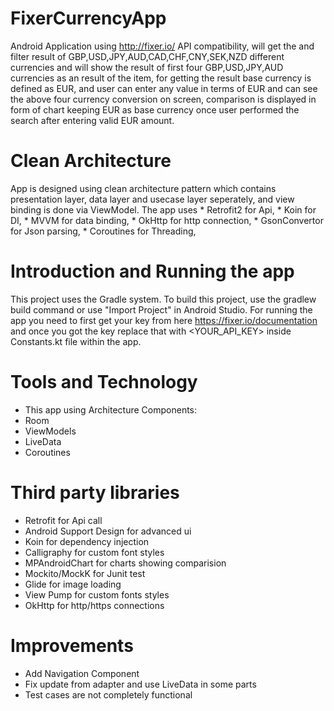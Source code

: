 # FixerCurrencyApp
Android Application using http://fixer.io/ API compatibility, will get the and filter result of GBP,USD,JPY,AUD,CAD,CHF,CNY,SEK,NZD
different currencies and will show the result of first four GBP,USD,JPY,AUD currencies as an result of the item,
for getting the result base currency is defined as EUR, and user can enter any value in terms of EUR and can see the above
four currency conversion on screen, comparison is displayed in form of chart keeping EUR as base currency once user performed the
search after entering valid EUR amount.

# Clean Architecture
App is designed using clean architecture pattern which contains presentation layer, data layer and usecase layer seperately, and 
view binding is done via ViewModel.
The app uses * Retrofit2 for Api, * Koin for DI, * MVVM for data binding, * OkHttp for http connection, * GsonConvertor for Json parsing, * Coroutines for Threading, 

# Introduction and Running the app
This project uses the Gradle system. To build this project, use the gradlew build command or use "Import Project" in Android Studio.
For running the app you need to first get your key from here https://fixer.io/documentation and once you got the key replace that with
<YOUR_API_KEY> inside Constants.kt file within the app.

# Tools and Technology
* This app using Architecture Components:
* Room
* ViewModels
* LiveData
* Coroutines

# Third party libraries
* Retrofit for Api call
* Android Support Design for advanced ui
* Koin for dependency injection
* Calligraphy for custom font styles
* MPAndroidChart for charts showing comparision 
* Mockito/MockK for Junit test
* Glide for image loading
* View Pump for custom fonts styles
* OkHttp for http/https connections

# Improvements
* Add Navigation Component
* Fix update from adapter and use LiveData in some parts
* Test cases are not completely functional




